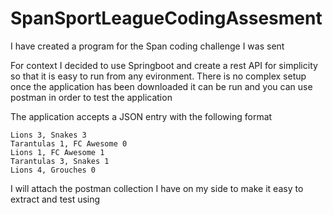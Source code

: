 # SpanSportLeagueCodingAssesment
I have created a program for the Span coding challenge I was sent 

For context I decided to use Springboot and create a rest API for simplicity so that it is easy to run from any evironment. 
There is no complex setup once the application has been downloaded it can be run and you can use postman in order to test the application 

The application accepts a JSON entry with the following format 

    Lions 3, Snakes 3
    Tarantulas 1, FC Awesome 0
    Lions 1, FC Awesome 1
    Tarantulas 3, Snakes 1
    Lions 4, Grouches 0

I will attach the postman collection I have on my side to make it easy to extract and test using 
